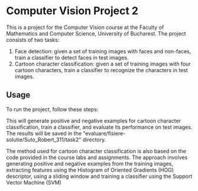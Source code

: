 # Computer Vision Project 2

This is a project for the Computer Vision course at the Faculty of Mathematics and Computer Science, University of Bucharest. The project consists of two tasks:

1. Face detection: given a set of training images with faces and non-faces, train a classifier to detect faces in test images.
2. Cartoon character classification: given a set of training images with four cartoon characters, train a classifier to recognize the characters in test images.

## Usage

To run the project, follow these steps:

   This will generate positive and negative examples for cartoon character classification, train a classifier, and evaluate its performance on test images. The results will be saved in the "evaluare/fisiere-solutie/Suto_Robert_311/task2" directory.

   The method used for cartoon character classification is also based on the code provided in the course labs and assignments. The approach involves generating positive and negative examples from the training images, extracting features using the Histogram of Oriented Gradients (HOG) descriptor, using a sliding window and training a classifier using the Support Vector Machine (SVM)
